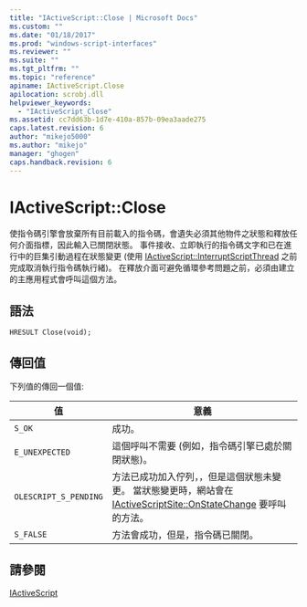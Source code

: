 ```yaml
---
title: "IActiveScript::Close | Microsoft Docs"
ms.custom: ""
ms.date: "01/18/2017"
ms.prod: "windows-script-interfaces"
ms.reviewer: ""
ms.suite: ""
ms.tgt_pltfrm: ""
ms.topic: "reference"
apiname: IActiveScript.Close
apilocation: scrobj.dll
helpviewer_keywords: 
  - "IActiveScript_Close"
ms.assetid: cc7dd63b-1d7e-410a-857b-09ea3aade275
caps.latest.revision: 6
author: "mikejo5000"
ms.author: "mikejo"
manager: "ghogen"
caps.handback.revision: 6
---
```

# IActiveScript::Close
使指令碼引擎會放棄所有目前載入的指令碼，會遺失必須其他物件之狀態和釋放任何介面指標，因此輸入已關閉狀態。  事件接收、立即執行的指令碼文字和已在進行中的巨集引動過程在狀態變更 \(使用 [IActiveScript::InterruptScriptThread](../../winscript/reference/iactivescript-interruptscriptthread.md) 之前完成取消執行指令碼執行緒\)。  在釋放介面可避免循環參考問題之前，必須由建立的主應用程式會呼叫這個方法。  
  
## 語法  
  
```  
HRESULT Close(void);  
```  
  
## 傳回值  
 下列值的傳回一個值:  
  
|值|意義|  
|-------|--------|  
|`S_OK`|成功。|  
|`E_UNEXPECTED`|這個呼叫不需要 \(例如，指令碼引擎已處於關閉狀態\)。|  
|`OLESCRIPT_S_PENDING`|方法已成功加入佇列，，但是這個狀態未變更。  當狀態變更時，網站會在 [IActiveScriptSite::OnStateChange](../../winscript/reference/iactivescriptsite-onstatechange.md) 要呼叫的方法。|  
|`S_FALSE`|方法會成功，但是，指令碼已關閉。|  
  
## 請參閱  
 [IActiveScript](../../winscript/reference/iactivescript.md)